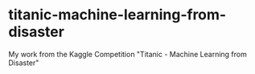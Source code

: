 # titanic-machine-learning-from-disaster
My work from the Kaggle Competition "Titanic - Machine Learning from Disaster"
